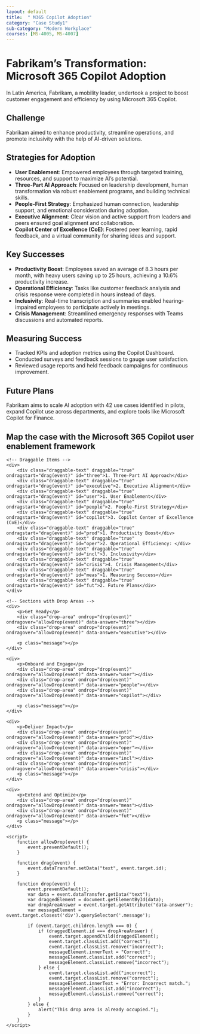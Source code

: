 ```yaml
---
layout: default
title:  " M365 Copilot Adoption"
category: "Case Study1"
sub-category: "Modern Workplace"
courses: [MS-4005, MS-4007]
---
```



# Fabrikam’s Transformation: Microsoft 365 Copilot Adoption

In Latin America, Fabrikam, a mobility leader, undertook a project to boost customer engagement and efficiency by using Microsoft 365 Copilot.

## Challenge
Fabrikam aimed to enhance productivity, streamline operations, and promote inclusivity with the help of AI-driven solutions.

## Strategies for Adoption
- **User Enablement**: Empowered employees through targeted training, resources, and support to maximize AI’s potential.
- **Three-Part AI Approach**: Focused on leadership development, human transformation via robust enablement programs, and building technical skills.
- **People-First Strategy**: Emphasized human connection, leadership support, and emotional consideration during adoption.
- **Executive Alignment**: Clear vision and active support from leaders and peers ensured goal alignment and collaboration.
- **Copilot Center of Excellence (CoE)**: Fostered peer learning, rapid feedback, and a virtual community for sharing ideas and support.

## Key Successes
- **Productivity Boost**: Employees saved an average of 8.3 hours per month, with heavy users saving up to 25 hours, achieving a 10.6% productivity increase.
- **Operational Efficiency**: Tasks like customer feedback analysis and crisis response were completed in hours instead of days.
- **Inclusivity**: Real-time transcription and summaries enabled hearing-impaired employees to participate actively in meetings.
- **Crisis Management**: Streamlined emergency responses with Teams discussions and automated reports.

## Measuring Success
- Tracked KPIs and adoption metrics using the Copilot Dashboard.
- Conducted surveys and feedback sessions to gauge user satisfaction.
- Reviewed usage reports and held feedback campaigns for continuous improvement.

## Future Plans
Fabrikam aims to scale AI adoption with 42 use cases identified in pilots, expand Copilot use across departments, and explore tools like Microsoft Copilot for Finance.


## Map the case with the Microsoft 365 Copilot user enablement framework

<html lang="en">
<head>
    <meta charset="UTF-8">
    <meta name="viewport" content="width=device-width, initial-scale=1.0">
    <title>Microsoft 365 Copilot Framework</title>
    <style>
        .draggable-text {
            display: inline-block;
            margin: 10px;
            padding: 10px 20px;
            border: 2px solid #ccc;
            border-radius: 5px;
            background-color: #fff;
            cursor: pointer;
            box-shadow: 0 4px 6px rgba(0, 0, 0, 0.1);
            transition: background-color 0.3s, transform 0.3s;
        }
        .draggable-text:hover {
            background-color: #e0e0e0;
            transform: scale(1.05);
        }
        .drop-area {
            width: 250px;
            height: 50px;
            border: 2px dashed #ccc;
            border-radius: 5px;
            margin: 10px;
            display: inline-block;
            vertical-align: top;
            background-color: #fafafa;
            box-shadow: 0 4px 6px rgba(0, 0, 0, 0.1);
            transition: background-color 0.3s, border-color 0.3s;
        }
        .drop-area:hover {
            background-color: #f0f0f0;
            border-color: #bbb;
        }
        .drop-area.correct {
            background-color: #d4edda;
            border-color: #c3e6cb;
        }
        .drop-area.incorrect {
            background-color: #f8d7da;
            border-color: #f5c6cb;
        }
        .message {
            font-size: 1.2em;
            margin-top: 20px;
            padding: 10px;
            border-radius: 5px;
            display: inline-block;
        }
        .message.correct {
            color: #155724;
            background-color: #d4edda;
            border: 1px solid #c3e6cb;
        }
        .message.incorrect {
            color: #721c24;
            background-color: #f8d7da;
            border: 1px solid #f5c6cb;
        }
    </style>
</head>
<body>
    
    <!-- Draggable Items -->
    <div>
        <div class="draggable-text" draggable="true" ondragstart="drag(event)" id="three">1. Three-Part AI Approach</div>
        <div class="draggable-text" draggable="true" ondragstart="drag(event)" id="executive">2. Executive Alignment</div>
        <div class="draggable-text" draggable="true" ondragstart="drag(event)" id="user">1. User Enablement</div>
        <div class="draggable-text" draggable="true" ondragstart="drag(event)" id="people">2. People-First Strategy</div>
        <div class="draggable-text" draggable="true" ondragstart="drag(event)" id="copilot">3. Copilot Center of Excellence (CoE)</div>
        <div class="draggable-text" draggable="true" ondragstart="drag(event)" id="prod">1. Productivity Boost</div>
        <div class="draggable-text" draggable="true" ondragstart="drag(event)" id="oper">2. Operational Efficiency: </div>
        <div class="draggable-text" draggable="true" ondragstart="drag(event)" id="incl">3. Inclusivity</div>
        <div class="draggable-text" draggable="true" ondragstart="drag(event)" id="crisis">4. Crisis Management</div>
        <div class="draggable-text" draggable="true" ondragstart="drag(event)" id="meas">1. Measuring Success</div>
        <div class="draggable-text" draggable="true" ondragstart="drag(event)" id="fut">2. Future Plans</div>
    </div>

    <!-- Sections with Drop Areas -->
    <div>
        <p>Get Ready</p>
        <div class="drop-area" ondrop="drop(event)" ondragover="allowDrop(event)" data-answer="three"></div>
        <div class="drop-area" ondrop="drop(event)" ondragover="allowDrop(event)" data-answer="executive"></div>
        
        <p class="message"></p>
    </div>

    <div>
        <p>Onboard and Engage</p>
        <div class="drop-area" ondrop="drop(event)" ondragover="allowDrop(event)" data-answer="user"></div>
        <div class="drop-area" ondrop="drop(event)" ondragover="allowDrop(event)" data-answer="people"></div>
        <div class="drop-area" ondrop="drop(event)" ondragover="allowDrop(event)" data-answer="copilot"></div>
        
        <p class="message"></p>
    </div>

    <div>
        <p>Deliver Impact</p>
        <div class="drop-area" ondrop="drop(event)" ondragover="allowDrop(event)" data-answer="prod"></div>
        <div class="drop-area" ondrop="drop(event)" ondragover="allowDrop(event)" data-answer="oper"></div>
        <div class="drop-area" ondrop="drop(event)" ondragover="allowDrop(event)" data-answer="incl"></div>
        <div class="drop-area" ondrop="drop(event)" ondragover="allowDrop(event)" data-answer="crisis"></div>
        <p class="message"></p>
    </div>

    <div>
        <p>Extend and Optimize</p>
        <div class="drop-area" ondrop="drop(event)" ondragover="allowDrop(event)" data-answer="meas"></div>
        <div class="drop-area" ondrop="drop(event)" ondragover="allowDrop(event)" data-answer="fut"></div>        
        <p class="message"></p>
    </div>

    <script>
        function allowDrop(event) {
            event.preventDefault();
        }

        function drag(event) {
            event.dataTransfer.setData("text", event.target.id);
        }

        function drop(event) {
            event.preventDefault();
            var data = event.dataTransfer.getData("text");
            var draggedElement = document.getElementById(data);
            var dropAreaAnswer = event.target.getAttribute("data-answer");
            var messageElement = event.target.closest('div').querySelector('.message');

            if (event.target.children.length === 0) {
                if (draggedElement.id === dropAreaAnswer) {
                    event.target.appendChild(draggedElement);
                    event.target.classList.add("correct");
                    event.target.classList.remove("incorrect");
                    messageElement.innerText = "Correct!";
                    messageElement.classList.add("correct");
                    messageElement.classList.remove("incorrect");
                } else {
                    event.target.classList.add("incorrect");
                    event.target.classList.remove("correct");
                    messageElement.innerText = "Error: Incorrect match.";
                    messageElement.classList.add("incorrect");
                    messageElement.classList.remove("correct");
                }
            } else {
                alert("This drop area is already occupied.");
            }
        }
    </script>
</body>
</html>
